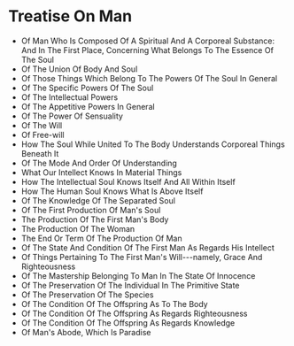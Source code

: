 # Treatise On Man

* Of Man Who Is Composed Of A Spiritual And A Corporeal Substance: And In The First Place, Concerning What Belongs To The Essence Of The Soul
* Of The Union Of Body And Soul
* Of Those Things Which Belong To The Powers Of The Soul In General
* Of The Specific Powers Of The Soul
* Of The Intellectual Powers
* Of The Appetitive Powers In General
* Of The Power Of Sensuality
* Of The Will
* Of Free-will
* How The Soul While United To The Body Understands Corporeal Things Beneath It
* Of The Mode And Order Of Understanding
* What Our Intellect Knows In Material Things
* How The Intellectual Soul Knows Itself And All Within Itself
* How The Human Soul Knows What Is Above Itself
* Of The Knowledge Of The Separated Soul
* Of The First Production Of Man's Soul
* The Production Of The First Man's Body
* The Production Of The Woman
* The End Or Term Of The Production Of Man
* Of The State And Condition Of The First Man As Regards His Intellect
* Of Things Pertaining To The First Man's Will---namely, Grace And Righteousness
* Of The Mastership Belonging To Man In The State Of Innocence
* Of The Preservation Of The Individual In The Primitive State
* Of The Preservation Of The Species
* Of The Condition Of The Offspring As To The Body
* Of The Condition Of The Offspring As Regards Righteousness
* Of The Condition Of The Offspring As Regards Knowledge
* Of Man's Abode, Which Is Paradise